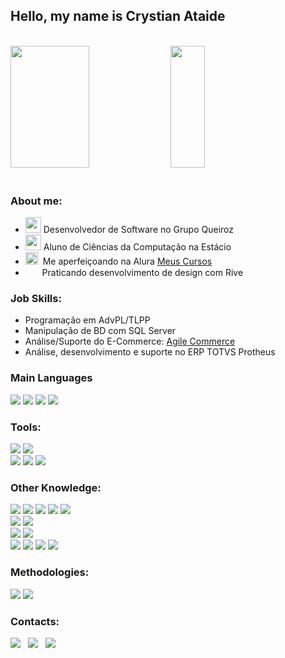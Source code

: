 [//]: # (Presentation About Me)
<div>
    <h2>Hello, my name is Crystian Ataide</h2>
</div>
<br>
<div>
    <img width="50%" height="195px" src="https://github-readme-stats-abdulbasitrana.vercel.app/api?username=crysataide&show_icons=true&title_color=FF7720&text_color=d2dcd6&theme=highcontrast&include_all_commits=true&count_private=true&bg_color=0d1117&hide_border=true" />
    <img width="33%" height="195px" src="https://github-readme-stats-abdulbasitrana.vercel.app/api/top-langs/?username=crysataide&title_color=FF7720&text_color=d2dcd6&layout=compact&langs_count=8&theme=highcontrast&show_icons=true&bg_color=0d1117&hide_border=true" />
</div>
<br>
<div align="center>
    <img src="https://github.com/crysataide/crysataide/blob/main/github-contribution-grid-snake.svg">
</div>

[//]: # (About Me)
<div class="About_me">
    <h3> About me: </h3>
    <ul>
        <li><img width="25px" src="https://comercialqueiroz.agilecdn.com.br/imgs/icone-queiroz-1694514355.png"> Desenvolvedor de Software no Grupo Queiroz</li>
        <li><img width="25px" src="https://github.com/crysataide/crysataide/assets/108529552/6e91f3b4-4644-4103-a80a-e2d9434528ee"> Aluno de Ciências da Computação na Estácio</li>
        <li><img width="20px" src="https://cursos.alura.com.br/assets/images/alura/favicon.ico">&nbsp;&nbsp;Me aperfeiçoando na Alura <a href="https://github.com/crysataide/Alura">Meus Cursos</a></li>
        <li><img width="15px" src="https://framerusercontent.com/images/3zFbB2jdDFJ02sWnh7hLRZFujk.svg">&nbsp;&nbsp;&nbsp;Praticando desenvolvimento de design com Rive</li>
    </ul>
</div>

[//]: # (Job Skills)
<div class="Job_Skills">
    <h3> Job Skills: </h3>
    <ul>
        <li> Programação em AdvPL/TLPP</li>
        <li> Manipulação de BD com SQL Server</li>
        <li> Análise/Suporte do E-Commerce: <a href="https://lojasqueiroz.com.br">Agile Commerce</a></li>
        <li> Análise, desenvolvimento e suporte no ERP TOTVS Protheus</li>
    </ul>
</div>

[//]: # (Knowledge)
<div class="Main Languages">
    <h3> Main Languages </h3>
    <img src="https://img.shields.io/badge/-AdvPL-1e1e1e?style=for-the-badge&logo=totvs&logoColor=7986cb">
    <img src="https://img.shields.io/badge/-TL++-1e1e1e?style=for-the-badge&logo=totvs&logoColor=fbc02d">
    <img src="https://img.shields.io/badge/-JavaScript-1e1e1e?style=for-the-badge&logo=javascript">
    <img src="https://img.shields.io/badge/-Python-ffe505?style=for-the-badge&logo=Python">
</div>

<div class="Tools">
    <h3> Tools: </h3>
    <div class="IDE's">
        <img src="https://img.shields.io/badge/-VSCode-1e1e1e?style=for-the-badge&logo=visual-studio-code">
        <img src="https://img.shields.io/badge/-Azure_DS-3e86f0?style=for-the-badge&logo=microsoft-azure">
    </div>
    <div class="Other">
        <img src="https://img.shields.io/badge/-TOTVS_Protheus-4c6ca8?style=for-the-badge&logo=totvs">
        <img src="https://img.shields.io/badge/-GIT-ff9000?style=for-the-badge&logo=git">
        <img src="https://img.shields.io/badge/-GitHub-161616?style=for-the-badge&logo=github">
    </div>
</div>

<div class="Other Knowledge">
    <h3> Other Knowledge: </h3>
    <div class="Other Languages">
        <img src="https://img.shields.io/badge/-HTML-ff8000?style=for-the-badge&logo=html5">
        <img src="https://img.shields.io/badge/-CSS-ac8fa5?style=for-the-badge&logo=CSS3">
        <img src="https://img.shields.io/badge/-PHP-1e1e1e?style=for-the-badge&logo=php">
        <img src="https://img.shields.io/badge/-C-1e1e1e?style=for-the-badge&logo=c">
        <img src="https://img.shields.io/badge/-Kotlin-1e1e1e?style=for-the-badge&logo=kotlin">
    </div>
    <div class="Other IDE's">
        <img src="https://img.shields.io/badge/-Intellij-1e1e1e?style=for-the-badge&logo=intellij-idea">
        <img src="https://img.shields.io/badge/-CLion-1e1e1e?style=for-the-badge&logo=clion">
    </div>
    <div class="Other Tools For DataBase">
        <img src="https://img.shields.io/badge/-MySQL-1e1e1e?style=for-the-badge&logo=mysql">
        <img src="https://img.shields.io/badge/-PostgreSQL-1e1e1e?style=for-the-badge&logo=postgresql">
    </div>
    <div class="Other Tools">
        <img src="https://img.shields.io/badge/-Vercel-1e1e1e?style=for-the-badge&logo=vercel">
        <img src="https://img.shields.io/badge/-GitLab-1e1e1e?style=for-the-badge&logo=gitlab">
        <img src="https://img.shields.io/badge/-Figma-1e1e1e?style=for-the-badge&logo=figma">
        <img src="https://img.shields.io/badge/-Rive-1e1e1e?style=for-the-badge&logo=rive">
    </div>
</div>

<div class="Methodologies">
    <h3> Methodologies: </h3>
    <img src="https://img.shields.io/badge/-Trello-1e1e1e?style=for-the-badge&logo=trello">
    <img src="https://img.shields.io/badge/-Notion-1e1e1e?style=for-the-badge&logo=notion">
</div>

[//]: # (Contacts)
<div id="Contacts">
    <h3> Contacts: </h3>
    <a href = "https://wa.me/92984674302"><img src="https://img.shields.io/badge/Whatsapp-1fbb2a?style=for-the-badge&logo=whatsapp&logoColor=white"></a>&nbsp;&nbsp;
    <a href = "mailto:crystianataide@gmail.com"><img src="https://img.shields.io/badge/Gmail-D14836?style=for-the-badge&logo=gmail&logoColor=white" target="_blank"></a>&nbsp;&nbsp;
    <a href = "https://www.linkedin.com/in/crystianataide"><img src="https://img.shields.io/badge/LinkedIn-blue?style=for-the-badge&logo=linkedin&logoColor=white" target="_blank"></a>
</div>
